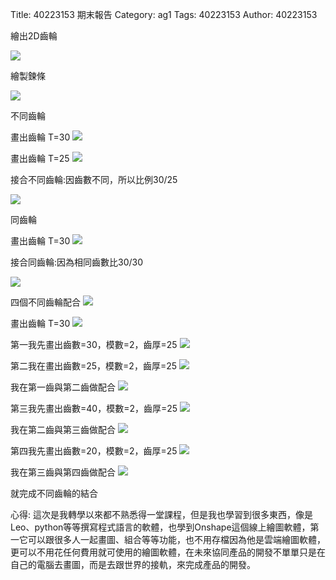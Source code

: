Title: 40223153 期末報告
Category: ag1
Tags: 40223153
Author: 40223153

<!-- PELICAN_END_SUMMARY -->

繪出2D齒輪

<img src="http://i.imgur.com/s543iKI.png">

繪製鍊條

<img src="http://i.imgur.com/ywfZeLC.png">

不同齒輪

畫出齒輪 T=30
<img src="http://i.imgur.com/NyItNh0.png">

畫出齒輪 T=25
<img src="http://i.imgur.com/tzOawnz.png">

接合不同齒輪:因齒數不同，所以比例30/25

<img src="http://i.imgur.com/HLjjaey.png">

同齒輪

畫出齒輪 T=30
<img src="http://i.imgur.com/NyItNh0.png">

接合同齒輪:因為相同齒數比30/30

<img src="http://i.imgur.com/NGmptsM.png">


四個不同齒輪配合
<img src="http://i.imgur.com/jWQuWk5.png">


畫出齒輪 T=30
<img src="http://i.imgur.com/jWQuWk5.png">

第一我先畫出齒數=30，模數=2，齒厚=25
<img src="http://i.imgur.com/ZegSRhU.png">

第二我在畫出齒數=25，模數=2，齒厚=25
<img src="http://i.imgur.com/BiO9NWW.png">

我在第一齒與第二齒做配合
<img src="http://i.imgur.com/xtwgzcm.png">

第三我先畫出齒數=40，模數=2，齒厚=25
<img src="http://i.imgur.com/UD33dp1.png">

我在第二齒與第三齒做配合
<img src="http://i.imgur.com/uF3tRYD.png">

第四我先畫出齒數=20，模數=2，齒厚=25
<img src="http://i.imgur.com/ChB9eIL.png">

我在第三齒與第四齒做配合
<img src="http://i.imgur.com/vcQIdkn.png">

就完成不同齒輪的結合


心得:
這次是我轉學以來都不熟悉得一堂課程，但是我也學習到很多東西，像是Leo、python等等撰寫程式語言的軟體，也學到Onshape這個線上繪圖軟體，第一它可以跟很多人一起畫圖、組合等等功能，也不用存檔因為他是雲端繪圖軟體，更可以不用花任何費用就可使用的繪圖軟體，在未來協同產品的開發不單單只是在自己的電腦去畫圖，而是去跟世界的接軌，來完成產品的開發。
